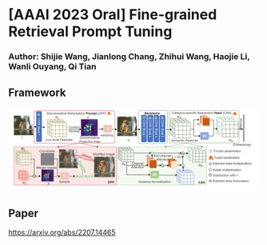 # [AAAI 2023 Oral] Fine-grained Retrieval Prompt Tuning
### Author: Shijie Wang, Jianlong Chang, Zhihui Wang, Haojie Li, Wanli Ouyang, Qi Tian

## Framework
![image](https://github.com/Pual2013/FRPT/blob/main/FRPT.png)

## Paper
https://arxiv.org/abs/2207.14465
